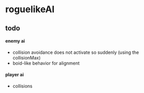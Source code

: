 # roguelikeAI
## todo
#### enemy ai
 - collision avoidance does not activate so suddenly (using the collisionMax)
 - boid-like behavior for alignment 
#### player ai
 - collisions
